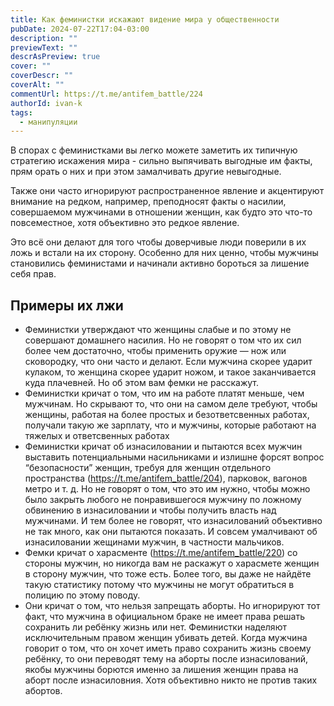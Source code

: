 ```yaml
---
title: Как феминистки искажают видение мира у общественности
pubDate: 2024-07-22T17:04-03:00
description: ""
previewText: ""
descrAsPreview: true
cover: ""
coverDescr: ""
coverAlt: ""
commentUrl: https://t.me/antifem_battle/224
authorId: ivan-k
tags:
  - манипуляции
---
```

В спорах с феминистками вы легко можете заметить их типичную стратегию искажения мира - сильно выпячивать выгодные им факты, прям орать о них и при этом замалчивать другие невыгодные.

Также они часто игнорируют распространенное явление и акцентируют внимание на редком, например, преподносят факты о насилии, совершаемом мужчинами в отношении женщин, как будто это что-то повсеместное, хотя объективно это редкое явление.

Это всё они делают для того чтобы доверчивые люди поверили в их ложь и встали на их сторону. Особенно для них ценно, чтобы мужчины становились феминистами и начинали активно бороться за лишение себя прав.

## Примеры их лжи

- Феминистки утверждают что женщины слабые и по этому не совершают домашнего насилия. Но не говорят о том что их сил более чем достаточно, чтобы применить оружие — нож или сковородку, что они часто и делают. Если мужчина скорее ударит кулаком, то женщина скорее ударит ножом, и такое заканчивается куда плачевней. Но об этом вам фемки не расскажут. 
- Феминистки кричат о том, что им на работе платят меньше, чем мужчинам. Но скрывают то, что они на самом деле требуют, чтобы женщины, работая на более простых и безответсвенных работах, получали такую же зарплату, что и мужчины, которые работают на тяжелых и ответсвенных работах
- Феминистки кричат об изнасиловании и пытаются всех мужчин выставить потенциальными насильниками и излишне форсят вопрос “безопасности” женщин, требуя для женщин отдельного пространства (https://t.me/antifem_battle/204), парковок, вагонов метро и т. д. Но не говорят о том, что это им нужно, чтобы можно было закрыть любого не понравившегося мужчину по ложному обвинению в изнасиловании и чтобы получить власть над мужчинами. И тем более не говорят, что изнасилований объективно не так много, как они пытаются показать. И совсем умалчивают об изнасиловании жещинами мужчин, в частности мальчиков. 
- Фемки кричат о харасменте (https://t.me/antifem_battle/220) со стороны мужчин, но никогда вам не раскажут о харасмете женщин в сторону мужчин, что тоже есть. Более того, вы даже не найдёте такую статистику потому что мужчины не могут обратиться в полицию по этому поводу. 
- Они кричат о том, что нельзя запрещать аборты. Но игнорируют тот факт, что мужчина в официальном браке не имеет права решать сохранить ли ребёнку жизнь или нет. Феминистки наделяют исключительным правом женщин убивать детей. Когда мужчина говорит о том, что он хочет иметь право сохранить жизнь своему ребёнку, то они переводят тему на аборты после изнасилований, якобы мужчины борются именно за лишения женщин права на аборт после изнасиловния. Хотя объективно никто не против таких абортов.
